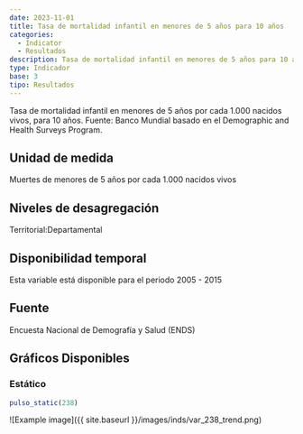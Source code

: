 ```yaml
---
date: 2023-11-01
title: Tasa de mortalidad infantil en menores de 5 años para 10 años
categories:
  - Indicator
  - Resultados
description: Tasa de mortalidad infantil en menores de 5 años para 10 años
type: Indicador
base: 3
tipo: Resultados
--- 
```


Tasa de mortalidad infantil en menores de 5 años por cada 1.000 nacidos vivos, para 10 años.
Fuente: Banco Mundial basado en el Demographic and Health Surveys Program.

## Unidad de medida
Muertes de menores de 5 años por cada 1.000 nacidos vivos

## Niveles de desagregación
Territorial:Departamental

## Disponibilidad temporal
Esta variable está disponible para el periodo 2005 - 2015

## Fuente
Encuesta Nacional de Demografía y Salud (ENDS)

## Gráficos Disponibles

### Estático

``` R
pulso_static(238)
```

![Example image]({{ site.baseurl }}/images/inds/var_238_trend.png)